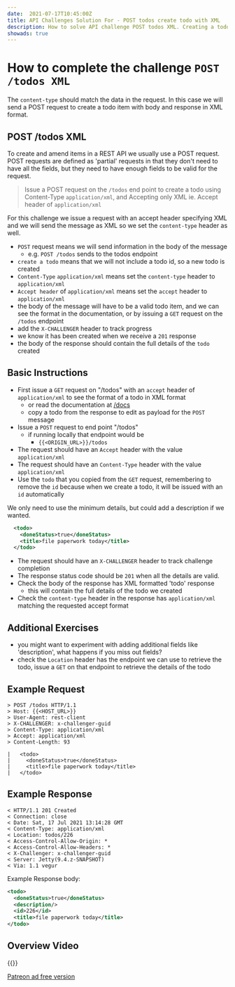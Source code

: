 ```yaml
---
date:  2021-07-17T10:45:00Z
title: API Challenges Solution For - POST todos create todo with XML
description: How to solve API challenge POST todos XML. Creating a todo with XML format.
showads: true
---
```


# How to complete the challenge `POST /todos XML`

The `content-type` should match the data in the request. In this case we will send a POST request to create a todo item with body and response in XML format.

## 	POST /todos XML


To create and amend items in a REST API we usually use a POST request. POST requests are defined as 'partial' requests in that they don't need to have all the fields, but they need to have enough fields to be valid for the request.

> Issue a POST request on the `/todos` end point to create a todo using Content-Type `application/xml`, and Accepting only XML ie. Accept header of `application/xml`

For this challenge we issue a request with an accept header specifying XML and we will send the message as XML so we set the `content-type` header as well.

- `POST` request means we will send information in the body of the message
    - e.g. `POST /todos` sends to the todos endpoint
- `create a todo` means that we will not include a todo id, so a new todo is created
- `Content-Type` `application/xml` means set the `content-type` header to `application/xml`
- `Accept header` of `application/xml` means set the `accept` header to  `application/xml`
- the body of the message will have to be a valid todo item, and we can see the format in the documentation, or by issuing a `GET` request on the `/todos` endpoint
- add the `X-CHALLENGER` header to track progress
- we know it has been created when we receive a `201` response
- the body of the response should contain the full details of the `todo` created


## Basic Instructions

- First issue a `GET` request on "/todos" with an `accept` header of `application/xml` to see the format of a todo in XML format
    - or read the documentation at [/docs](/docs)
    - copy a todo from the response to edit as payload for the `POST` message
- Issue a `POST` request to end point "/todos"
    - if running locally that endpoint would be
        - `{{<ORIGIN_URL>}}/todos`
- The request should have an `Accept` header with the value `application/xml`
- The request should have an `Content-Type` header with the value `application/xml`
- Use the `todo` that you copied from the `GET` request, remembering to remove the `id` because when we create a todo, it will be issued with an `id` automatically

We only need to use the minimum details, but could add a description if we wanted.

```xml
  <todo>
    <doneStatus>true</doneStatus>
    <title>file paperwork today</title>
  </todo>
```

- The request should have an `X-CHALLENGER` header to track challenge completion
- The response status code should be `201` when all the details are valid.
- Check the body of the response has XML formatted 'todo' response
    - this will contain the full details of the todo we created
- Check the `content-type` header in the response has `application/xml` matching the requested accept format


## Additional Exercises

- you might want to experiment with adding additional fields like 'description', what happens if you miss out fields?
- check the `Location` header has the endpoint we can use to retrieve the todo, issue a `GET` on that endpoint to retrieve the details of the todo



## Example Request

~~~~~~~~
> POST /todos HTTP/1.1
> Host: {{<HOST_URL>}}
> User-Agent: rest-client
> X-CHALLENGER: x-challenger-guid
> Content-Type: application/xml
> Accept: application/xml
> Content-Length: 93

|   <todo>
|     <doneStatus>true</doneStatus>
|     <title>file paperwork today</title>
|   </todo>
~~~~~~~~

## Example Response

~~~~~~~~
< HTTP/1.1 201 Created
< Connection: close
< Date: Sat, 17 Jul 2021 13:14:28 GMT
< Content-Type: application/xml
< Location: todos/226
< Access-Control-Allow-Origin: *
< Access-Control-Allow-Headers: *
< X-Challenger: x-challenger-guid
< Server: Jetty(9.4.z-SNAPSHOT)
< Via: 1.1 vegur
~~~~~~~~

Example Response body:

```xml
<todo>
  <doneStatus>true</doneStatus>
  <description/>
  <id>226</id>
  <title>file paperwork today</title>
</todo>
```


## Overview Video

{{<youtube-embed key="2-KBYHwb7MM" title="Solution to XML content-type challenge">}}

[Patreon ad free version](https://www.patreon.com/posts/53794821)




